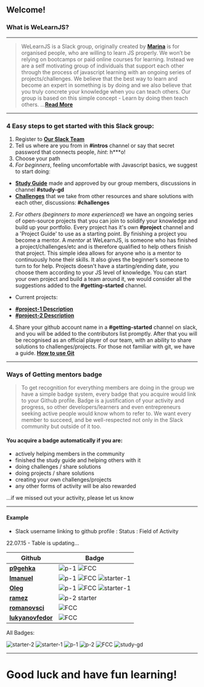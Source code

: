 ## Welcome!
### What is WeLearnJS?
___

> WeLearnJS is a Slack group, originally created by __[Marina](https://twitter.com/welearnjs)__ is for organised people, who are willing to learn JS properly. We won’t be relying on bootcamps or paid online courses for learning. Instead we are a self motivating group of individuals that support each other through the process of javascript learning with an ongoing series of projects/challenges. We believe that the best way to learn and become an expert in something is by doing and we also believe that you truly concrete your knowledge when you can teach others. Our group is based on this simple concept - Learn by doing then teach others. ...__[Read More]()__
___


### 4 Easy steps to get started with this Slack group:

1. Register to __[Our Slack Team](http://javascript-devs.herokuapp.com/)__
2. Tell us where are you from in **#intros** channel or say that secret password that connects people, *hint*: h***o!
3. Choose your path
1. *For beginners*, feeling uncomfortable with Javascript basics, we suggest to start doing:
+ __[Study Guide]()__ made and approved by our group members, discussions in channel **#study-gd**
+ __[Challenges]()__ that we take from other resources and share solutions with each other, discussions: **#challenges**
2. *For others (beginners to more experienced)* we have an ongoing series of open-source projects that you can join to solidify your knowledge and build up your portfolio. Every project has it's own **#project** channel and a 'Project Guide' to use as a starting point. By finishing a project you become a mentor. A *mentor* at WeLearnJS, is someone who has finished a project/challenges/etc and is therefore qualified to help others finish that project. This simple idea allows for anyone who is a mentor to continuously hone their skills. It also gives the beginner’s someone to turn to for help. Projects doesn't have a starting/ending date, you choose them according to your JS level of knowledge.
You can start your own project and build a team around it, we would consider all the suggestions added to the **#getting-started** channel.
+ Current projects:
- __[#project-1 Description]()__
- __[#project-2 Description]()__


4. Share your github account name in a **#getting-started** channel on slack, and you will be added to the contributors list promptly. After that you will be recognised as an official player of our team, with an ability to share solutions to challenges/projects.
For those not familiar with git, we have a guide. __[How to use Git]()__


___
### Ways of Getting mentors badge

> To get recognition for everything members are doing in the group we have a simple badge system, every badge that you acquire would link to your Github profile. Badge is a justification of your activity and progress, so other developers/learners and even entrepreneurs seeking active people would know whom to refer to. We want every member to succeed, and be well-respected not only in the Slack community but outside of it too.

#### You acquire a badge automatically if you are:

+ actively helping members in the community
+ finished the study guide and helping others with it
+ doing challenges / share solutions
+ doing projects / share solutions
+ creating your own challenges/projects
+ any other forms of activity will be also rewarded

...if we missed out your activity, please let us know

---

#### Example

* Slack username linking to github profile : Status : Field of Activity


22.07.15 - Table is updating...


| Github | Badge |
| ------ | ----------- |
| __[p9gehka](https://github.com/welearnjs)__ | ![p-1](http://i.imgur.com/xpdc0wn.png) ![FCC](http://i.imgur.com/teM4A62.png)|
| __[Imanuel](https://github.com/welearnjs)__ | ![p-1](http://i.imgur.com/xpdc0wn.png) ![FCC](http://i.imgur.com/teM4A62.png) ![starter-1](http://i.imgur.com/j73IMb7.png) |
| __[Oleg](https://github.com/welearnjs)__ | ![p-1](http://i.imgur.com/xpdc0wn.png) ![FCC](http://i.imgur.com/teM4A62.png) ![starter-1](http://i.imgur.com/j73IMb7.png)|
| __[ramez](https://github.com/welearnjs)__ | ![p-2 starter](http://i.imgur.com/3X2poWc.png) |
| __[romanovsci](https://github.com/welearnjs)__ | ![FCC](http://i.imgur.com/teM4A62.png) |
| __[lukyanovfedor](https://github.com/welearnjs)__ | ![FCC](http://i.imgur.com/teM4A62.png) |


All Badges:

![starter-2](http://i.imgur.com/3X2poWc.png)
![starter-1](http://i.imgur.com/j73IMb7.png)
![p-1](http://i.imgur.com/xpdc0wn.png)
![p-2](http://i.imgur.com/chhyuw4.png)
![FCC](http://i.imgur.com/teM4A62.png)
![study-gd](http://i.imgur.com/P5iCfRz.png)

---
# Good luck and have fun learning!


